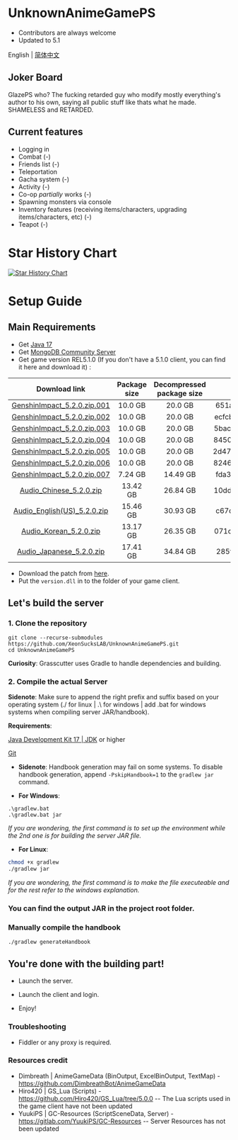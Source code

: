 # UnknownAnimeGamePS
- Contributors are always welcome
- Updated to 5.1

English | [简体中文](README_zh-CN.md)

## Joker Board
GlazePS who? The fucking retarded guy who modify mostly everything's author to his own, saying all public stuff like thats what he made. SHAMELESS and RETARDED.

## Current features

* Logging in
* Combat (-)
* Friends list (-)
* Teleportation
* Gacha system (-)
* Activity (-)
* Co-op *partially* works (-)
* Spawning monsters via console
* Inventory features (receiving items/characters, upgrading items/characters, etc) (-)
* Teapot (-)

# Star History Chart
[![Star History Chart](https://api.star-history.com/svg?repos=XeonSucksLAB/UnknownAnimeGamePS&type=Date)](https://star-history.com/#XeonSucksLAB/UnknownAnimeGamePS&Date)

# Setup Guide

## Main Requirements

- Get [Java 17](https://www.oracle.com/java/technologies/javase/jdk17-archive-downloads.html)
- Get [MongoDB Community Server](https://www.mongodb.com/try/download/community)
- Get game version REL5.1.0 (If you don't have a 5.1.0 client, you can find it here and download it) :


| Download link | Package size | Decompressed package size | MD5 checksum |
| :---: | :---: | :---: | :---: |
| [GenshinImpact_5.2.0.zip.001](https://autopatchhk.yuanshen.com/client_app/download/pc_zip/20241108173711_97p3DLcQqGoVFVR0/GenshinImpact_5.2.0.zip.001) | 10.0 GB | 20.0 GB | 651a72b1adb3bb5be28dcffded9ee7ec |
| [GenshinImpact_5.2.0.zip.002](https://autopatchhk.yuanshen.com/client_app/download/pc_zip/20241108173711_97p3DLcQqGoVFVR0/GenshinImpact_5.2.0.zip.002) | 10.0 GB | 20.0 GB | ecfcb0aa4b403608aa0089e8cbc0c618 |
| [GenshinImpact_5.2.0.zip.003](https://autopatchhk.yuanshen.com/client_app/download/pc_zip/20241108173711_97p3DLcQqGoVFVR0/GenshinImpact_5.2.0.zip.003) | 10.0 GB | 20.0 GB | 5bac8cd01f87d13dd3e20cbf897731d9 |
| [GenshinImpact_5.2.0.zip.004](https://autopatchhk.yuanshen.com/client_app/download/pc_zip/20241108173711_97p3DLcQqGoVFVR0/GenshinImpact_5.2.0.zip.004) | 10.0 GB | 20.0 GB | 84501620dded6000f758bfc4bde68d50 |
| [GenshinImpact_5.2.0.zip.005](https://autopatchhk.yuanshen.com/client_app/download/pc_zip/20241108173711_97p3DLcQqGoVFVR0/GenshinImpact_5.2.0.zip.005) | 10.0 GB | 20.0 GB | 2d47ee68d07fd698c02001311998498f |
| [GenshinImpact_5.2.0.zip.006](https://autopatchhk.yuanshen.com/client_app/download/pc_zip/20241108173711_97p3DLcQqGoVFVR0/GenshinImpact_5.2.0.zip.006) | 10.0 GB | 20.0 GB | 8246d93ee1f93ed787bf87314220ed4e |
| [GenshinImpact_5.2.0.zip.007](https://autopatchhk.yuanshen.com/client_app/download/pc_zip/20241108173711_97p3DLcQqGoVFVR0/GenshinImpact_5.2.0.zip.007) | 7.24 GB | 14.49 GB | fda38b6c9a5f746829abd8b561f51f54 |
| [Audio_Chinese_5.2.0.zip](https://autopatchhk.yuanshen.com/client_app/download/pc_zip/20241108173711_97p3DLcQqGoVFVR0/Audio_Chinese_5.2.0.zip) | 13.42 GB | 26.84 GB | 10dd6595c3687dec572afdc329c47eec |
| [Audio_English(US)_5.2.0.zip](https://autopatchhk.yuanshen.com/client_app/download/pc_zip/20241108173711_97p3DLcQqGoVFVR0/Audio_English(US)_5.2.0.zip) | 15.46 GB | 30.93 GB | c67d7e98f823afce67fe662f76d27388 |
| [Audio_Korean_5.2.0.zip](https://autopatchhk.yuanshen.com/client_app/download/pc_zip/20241108173711_97p3DLcQqGoVFVR0/Audio_Korean_5.0.0.zip) | 13.17 GB | 26.35 GB | 071cfaab116ac1578fb6d755c34634e0 |
| [Audio_Japanese_5.2.0.zip](https://autopatchhk.yuanshen.com/client_app/download/pc_zip/20241108173711_97p3DLcQqGoVFVR0/Audio_Japanese_5.0.0.zip) | 17.41 GB | 34.84 GB | 285fba0cf723fc0ec033944caa1ada5c |


- Download the patch from [here](https://watchandy.me/5.2.0/version.dll).
- Put the `version.dll` in to the folder of your game client.

## Let's build the server

### 1. Clone the repository

```shell
git clone --recurse-submodules https://github.com/XeonSucksLAB/UnknownAnimeGamePS.git
cd UnknownAnimeGamePS
```

**Curiosity**: Grasscutter uses Gradle to handle dependencies and building.

### 2. Compile the actual Server

**Sidenote**: Make sure to append the right prefix and suffix based on your operating system (./ for linux | .\ for windows | add .bat for windows systems when compiling server JAR/handbook).

**Requirements**:

[Java Development Kit 17 | JDK](https://oracle.com/java/technologies/javase/jdk17-archive-downloads.html) or higher

[Git](https://git-scm.com/downloads)

- **Sidenote**: Handbook generation may fail on some systems. To disable handbook generation, append `-PskipHandbook=1` to the `gradlew jar` command.

- **For Windows**:
```shell
.\gradlew.bat
.\gradlew.bat jar
```
*If you are wondering, the first command is to set up the environment while the 2nd one is for building the server JAR file.*

- **For Linux**:
```bash
chmod +x gradlew
./gradlew jar
```
*If you are wondering, the first command is to make the file executeable and for the rest refer to the windows explanation.*

### You can find the output JAR in the project root folder.

### Manually compile the handbook
```shell
./gradlew generateHandbook
```


## You're done with the building part!

- Launch the server.
- Launch the client and login.

- Enjoy!

### Troubleshooting
- Fiddler or any proxy is required.

### Resources credit
- Dimbreath | AnimeGameData (BinOutput, ExcelBinOutput, TextMap) - https://github.com/DimbreathBot/AnimeGameData
- Hiro420 | GS_Lua (Scripts) - https://github.com/Hiro420/GS_Lua/tree/5.0.0 -- The Lua scripts used in the game client have not been updated
- YuukiPS | GC-Resources (ScriptSceneData, Server) - https://gitlab.com/YuukiPS/GC-Resources -- Server Resources has not been updated
